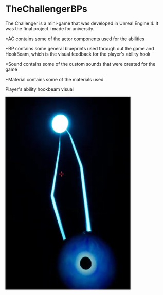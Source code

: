 # TheChallengerBPs

The Challenger is a mini-game that was developed in Unreal Engine 4. It was the final project i made for university.


*AC contains some of the actor components used for the abilities

*BP contains some general blueprints used through out the game and HookBeam, which is the visual feedback for the player's ability hook

*Sound contains some of the custom sounds that were created for the game 

*Material contains some of the materials used



Player's ability hookbeam visual

![HookBeam Effect](https://github.com/panserzap/TheChallengerBPs/blob/main/Images/HookVisual.png)
